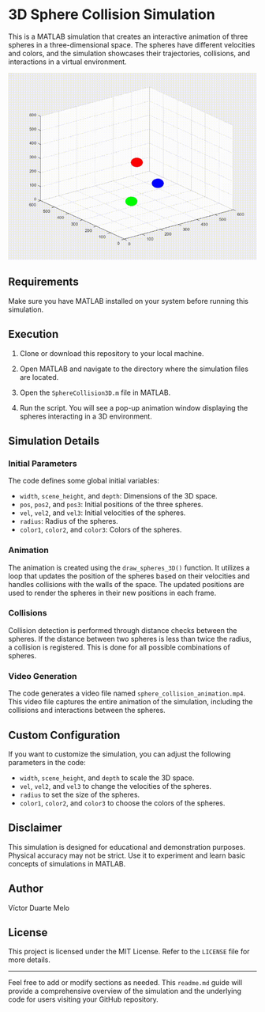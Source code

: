 # 3D Sphere Collision Simulation

This is a MATLAB simulation that creates an interactive animation of three spheres in a three-dimensional space. The spheres have different velocities and colors, and the simulation showcases their trajectories, collisions, and interactions in a virtual environment.

![Animação de Colisão de Esferas](sphere_collision_animation.gif)


## Requirements

Make sure you have MATLAB installed on your system before running this simulation.

## Execution

1. Clone or download this repository to your local machine.

2. Open MATLAB and navigate to the directory where the simulation files are located.

3. Open the `SphereCollision3D.m` file in MATLAB.

4. Run the script. You will see a pop-up animation window displaying the spheres interacting in a 3D environment.

## Simulation Details

### Initial Parameters

The code defines some global initial variables:

- `width`, `scene_height`, and `depth`: Dimensions of the 3D space.
- `pos`, `pos2`, and `pos3`: Initial positions of the three spheres.
- `vel`, `vel2`, and `vel3`: Initial velocities of the spheres.
- `radius`: Radius of the spheres.
- `color1`, `color2`, and `color3`: Colors of the spheres.

### Animation

The animation is created using the `draw_spheres_3D()` function. It utilizes a loop that updates the position of the spheres based on their velocities and handles collisions with the walls of the space. The updated positions are used to render the spheres in their new positions in each frame.

### Collisions

Collision detection is performed through distance checks between the spheres. If the distance between two spheres is less than twice the radius, a collision is registered. This is done for all possible combinations of spheres.

### Video Generation

The code generates a video file named `sphere_collision_animation.mp4`. This video file captures the entire animation of the simulation, including the collisions and interactions between the spheres.

## Custom Configuration

If you want to customize the simulation, you can adjust the following parameters in the code:

- `width`, `scene_height`, and `depth` to scale the 3D space.
- `vel`, `vel2`, and `vel3` to change the velocities of the spheres.
- `radius` to set the size of the spheres.
- `color1`, `color2`, and `color3` to choose the colors of the spheres.

## Disclaimer

This simulation is designed for educational and demonstration purposes. Physical accuracy may not be strict. Use it to experiment and learn basic concepts of simulations in MATLAB.

## Author

Víctor Duarte Melo

## License

This project is licensed under the MIT License. Refer to the `LICENSE` file for more details.

---

Feel free to add or modify sections as needed. This `readme.md` guide will provide a comprehensive overview of the simulation and the underlying code for users visiting your GitHub repository.

